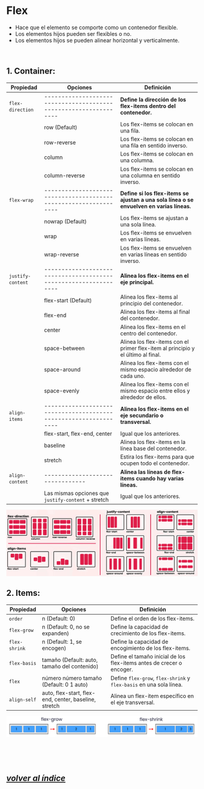 # Flex
- Hace que el elemento se comporte como un contenedor flexible.
- Los elementos hijos pueden ser flexibles o no.
- Los elementos hijos se pueden alinear horizontal y verticalmente.

<br>

## 1. Container:
| Propiedad         | Opciones                                                           | Definición                                                                                |
|-------------------|--------------------------------------------------------------------|-------------------------------------------------------------------------------------------|
| `flex-direction`  |  ----------------------------------------------------------------  | **Define la dirección de los flex-items dentro del contenedor.**                          |
|                   | row (Default)                                                      | Los flex-items se colocan en una fila.                                                    |
|                   | row-reverse                                                        | Los flex-items se colocan en una fila en sentido inverso.                                 |
|                   | column                                                             | Los flex-items se colocan en una columna.                                                 |
|                   | column-reverse                                                     | Los flex-items se colocan en una columna en sentido inverso.                              |
| `flex-wrap`       |  ----------------------------------------------------------------  | **Define si los flex-items se ajustan a una sola línea o se envuelven en varias líneas.** |
|                   | nowrap (Default)                                                   | Los flex-items se ajustan a una sola línea.                                               |
|                   | wrap                                                               | Los flex-items se envuelven en varias líneas.                                             |
|                   | wrap-reverse                                                       | Los flex-items se envuelven en varias líneas en sentido inverso.                          |
| `justify-content` |  ----------------------------------------------------------------  | **Alinea los flex-items en el eje principal.**                                            |
|                   | flex-start (Default)                                               | Alinea los flex-items al principio del contenedor.                                        |
|                   | flex-end                                                           | Alinea los flex-items al final del contenedor.                                            |
|                   | center                                                             | Alinea los flex-items en el centro del contenedor.                                        |
|                   | space-between                                                      | Alinea los flex-items con el primer flex-item al principio y el último al final.          |
|                   | space-around                                                       | Alinea los flex-items con el mismo espacio alrededor de cada uno.                         |
|                   | space-evenly                                                       | Alinea los flex-items con el mismo espacio entre ellos y alrededor de ellos.              |
| `align-items`     |  ----------------------------------------------------------------  | **Alinea los flex-items en el eje secundario o transversal.**                             |
|                   | flex-start, flex-end, center                                       | Igual que los anteriores.                                                                 |
|                   | baseline                                                           | Alinea los flex-items en la línea base del contenedor.                                    |
|                   | stretch                                                            | Estira los flex-items para que ocupen todo el contenedor.                                 |
| `align-content`   |  --------------------------------                                  | **Alinea las líneas de flex-items cuando hay varias líneas.**                             |
|                   | Las mismas opciones que `justify-content` + stretch                | Igual que los anteriores.                                                                 |

![flex](./img/flex.png)
<br>

## 2. Items:
| Propiedad     | Opciones                                               | Definición                                                            |
|---------------|--------------------------------------------------------|-----------------------------------------------------------------------|
| `order`       | n (Default: 0)                                         | Define el orden de los flex-items.                                    |
| `flex-grow`   | n (Default: 0, no se expanden)                         | Define la capacidad de crecimiento de los flex-items.                 |
| `flex-shrink` | n (Default: 1, se encogen)                             | Define la capacidad de encogimiento de los flex-items.                |
| `flex-basis`  | tamaño (Default: auto, tamaño del contenido)           | Define el tamaño inicial de los flex-items antes de crecer o encoger. |
| `flex`        | número número tamaño (Default: 0 1 auto)               | Define `flex-grow`, `flex-shrink` y `flex-basis` en una sola línea.   |
| `align-self`  | auto, flex-start, flex-end, center, baseline, stretch  | Alinea un flex-item específico en el eje transversal.                 |

![flex-grow](./img/flex-grow.png)

<br><br><br>

## *[volver al índice](../../../index.md)*